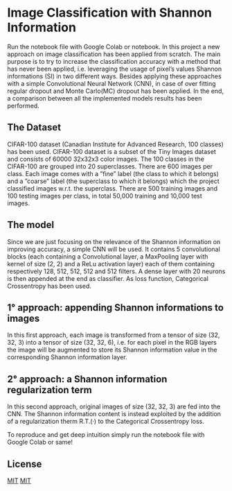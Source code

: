 # Image Classification with Shannon Information

Run the notebook file with Google Colab or notebook.
In this project a new approach on image classification has been applied from scratch. The main purpose is to try to increase the classification accuracy with a method that has never been applied, i.e. leveraging the usage of pixel’s values Shannon informations (SI) in two different ways. Besides applying these approaches with a
simple Convolutional Neural Network (CNN), in case of over fitting regular dropout and Monte Carlo(MC) dropout has been applied. In the end, a comparison between all the implemented models results has been performed.

## The Dataset

CIFAR-100 dataset (Canadian Institute for Advanced Research, 100 classes) has been used. CIFAR-100 dataset is a subset of the Tiny Images dataset and consists of 60000 32x32x3 color images. The 100 classes in the CIFAR-100 are grouped into 20 superclasses. There are 600 images per class. Each image comes with a ”fine” label (the class to which it belongs) and a ”coarse” label (the superclass to which it belongs) which the project classified images w.r.t. the superclass. There are 500 training images and 100 testing images per class, in total 50,000 training and 10,000 test images.


## The model

Since we are just focusing on the relevance of the Shannon information on improving accuracy, a simple CNN will be used. It contains 5 convolutional blocks (each containing a Convolutional layer, a MaxPooling layer with kernel of size (2, 2) and a ReLu activation layer) each of them containing respectively 128, 512, 512, 512
and 512 filters. A dense layer with 20 neurons is then appended at the end as classifier. As loss function, Categorical Crossentropy has been used.


## 1° approach: appending Shannon informations to images

In this first approach, each image is transformed from a tensor of size (32, 32, 3) into a tensor of size (32, 32, 6), i.e. for each pixel in the RGB layers the image will be augmented to store its Shannon information value in the corresponding Shannon information layer.

## 2° approach: a Shannon information regularization term

In this second approach, original images of size (32, 32, 3) are fed into the CNN. The Shannon information content is instead exploited by the addition of a regularization therm R.T.(·) to the Categorical Crossentropy loss. 

To reproduce and get deep intuition simply run the notebook file with Google Colab or same!


## License
[MIT](https://choosealicense.com/licenses/mit/)
[MIT](https://choosealicense.com/licenses/mit/)
